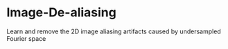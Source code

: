 # Image-De-aliasing
Learn and remove the 2D image aliasing artifacts caused by undersampled Fourier space
